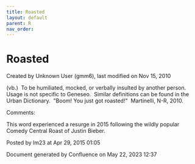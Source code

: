 ```yaml
---
title: Roasted
layout: default
parent: R
nav_order:
---
```


# Roasted

Created by  Unknown User (gmm6), last modified on Nov 15, 2010

(vb.)  To be humiliated, mocked, or verbally insulted by another person.  Usage is not specific to Geneseo.  Similar definitions can be found in the Urban Dictionary.  &quot;Boom! You just got roasted!&quot;  Martinelli, N-R, 2010.

Comments:

This word experienced a resurge in 2015 following the wildly popular Comedy Central Roast of Justin Bieber.

Posted by lm23 at Apr 29, 2015 01:05

Document generated by Confluence on May 22, 2023 12:37


